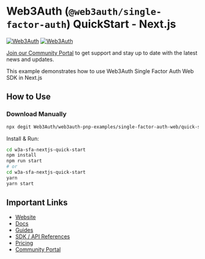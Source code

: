 # Web3Auth (`@web3auth/single-factor-auth`) QuickStart - Next.js

[![Web3Auth](https://img.shields.io/badge/Web3Auth-SDK-blue)](https://web3auth.io/docs/sdk/core-kit/sfa-web)
[![Web3Auth](https://img.shields.io/badge/Web3Auth-Community-cyan)](https://community.web3auth.io)

[Join our Community Portal](https://community.web3auth.io/) to get support and stay up to date with the latest news and updates.

This example demonstrates how to use Web3Auth Single Factor Auth Web SDK in Next.js

## How to Use

### Download Manually

```bash
npx degit Web3Auth/web3auth-pnp-examples/single-factor-auth-web/quick-starts/sfa-nextjs-quick-start w3a-sfa-nextjs-quick-start
```

Install & Run:

```bash
cd w3a-sfa-nextjs-quick-start
npm install
npm run start
# or
cd w3a-sfa-nextjs-quick-start
yarn
yarn start
```

## Important Links

- [Website](https://web3auth.io)
- [Docs](https://web3auth.io/docs)
- [Guides](https://web3auth.io/docs/content-hub?type=guides)
- [SDK / API References](https://web3auth.io/docs/sdk)
- [Pricing](https://web3auth.io/pricing.html)
- [Community Portal](https://community.web3auth.io)

